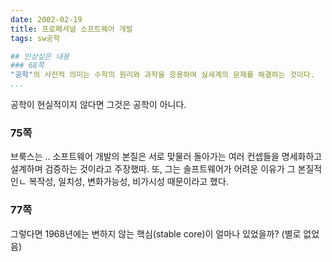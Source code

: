 ```yaml
---
date: 2002-02-19
title: 프로페셔널 소프트웨어 개발
tags: sw공학

## 인상싶은 내용
### 68쪽
"공학"의 사전적 의미는 수학의 원리와 과학을 응용하여 실세계의 문제를 해결하는 것이다.
...
```

공학이 현실적이지 않다면 그것은 공학이 아니다.

### 75쪽
브룩스는 .. 소프트웨어 개발의 본질은 서로 맞물러 돌아가는 여러 컨셉들을 명세화하고 설계하며 검증하는 것이라고 주장했따. 또, 그는 솔프트웨어가 어려운 이유가 그 본질적인ㄴ 복작성, 일치성, 변화가능성, 비가시성 때문이라고 했다.

### 77쪽
그렇다면 1968년에는 변하지 않는 핵심(stable core)이 얼마나 있었을까? (별로 없었음)
